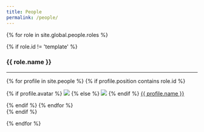 ```yaml
---
title: People
permalink: /people/
---
```

{% for role in site.global.people.roles %}


{% if role.id != 'template' %}

<div class="pos_header">
  <h3>{{ role.name }}</h3>
</div>
<hr>
<div class="content list people">
  {% for profile in site.people %}
    {% if profile.position contains role.id %}
      <div class="list-item-people">
        <p class="list-post-title">
          {% if profile.avatar %}
            <a href="{{ site.baseurl }}{{ profile.url }}"><img class="profile-thumbnail" src="{{site.baseurl}}/images/people/{{profile.avatar}}"></a>
          {% else %}
            <a href="{{ site.baseurl }}{{ profile.url }}"><img class="profile-thumbnail" src="{{site.baseurl}}/images/people/default.jpg"></a>
          {% endif %}
          <a class="name" href="{{ site.baseurl }}{{ profile.url }}">{{ profile.name }}</a>
        </p>
      </div>    
    {% endif %}
  {% endfor %}
</div>
{% endif %}

{% endfor %}
